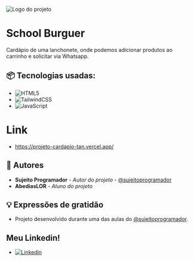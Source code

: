 ![Logo do projeto](https://i.imgur.com/10C1LcI.jpeg)

# School Burguer

Cardápio de uma lanchonete, onde podemos adicionar produtos ao carrinho e solicitar via Whatsapp.


## 📦 Tecnologias usadas:

* ![HTML5](https://img.shields.io/badge/html5-%23E34F26.svg?style=for-the-badge&logo=html5&logoColor=white)
* ![TailwindCSS](https://img.shields.io/badge/tailwindcss-%2338B2AC.svg?style=for-the-badge&logo=tailwind-css&logoColor=white)
* ![JavaScript](https://img.shields.io/badge/javascript-%23323330.svg?style=for-the-badge&logo=javascript&logoColor=%23F7DF1E)


# Link

* https://projeto-cardapio-tan.vercel.app/


## 👷 Autores

* **Sujeito Programador** - *Autor do projeto* - [@sujeitoprogramador](https://github.com/devfraga)
* **AbediasLOR** - *Aluno do projeto*  


## 💡 Expressões de gratidão

* Projeto desenvolvido durante uma das aulas do [@sujeitoprogramador](https://github.com/devfraga).

## Meu Linkedin!
* [![Linkedin](https://img.shields.io/badge/LinkedIn-0077B5?style=for-the-badge&logo=linkedin&logoColor=white)](https://www.linkedin.com/in/abedias-ribeiro-2b33b426b)
